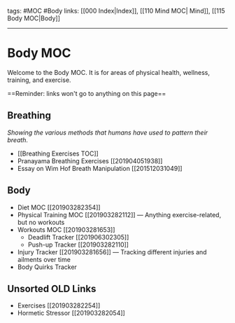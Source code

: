 tags: #MOC #Body 
links: [[000 Index|Index]], [[110 Mind MOC| Mind]], [[115 Body MOC|Body]]

---
# Body MOC
Welcome to the Body MOC. It is for areas of physical health, wellness, training, and exercise.

==Reminder: links won't go to anything on this page==

## Breathing 
*Showing the various methods that humans have used to pattern their breath.*

* [[Breathing Exercises TOC]]
* Pranayama Breathing Exercises [[201904051938]]
* Essay on Wim Hof Breath Manipulation [[201512031049]]

## Body
* Diet MOC [[201903282354]]
* Physical Training MOC [[201903282112]] — Anything exercise-related, but no workouts 
* Workouts MOC [[201903281653]]
    * Deadlift Tracker [[201906302305]]
    * Push-up Tracker [[201903282110]] 
* Injury Tracker [[201903281656]] — Tracking different injuries and ailments over time
* Body Quirks Tracker


## Unsorted OLD Links
- Exercises [[201903282254]] 
- Hormetic Stressor [[201903282054]] 
